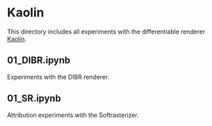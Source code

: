 # Kaolin

This directory includes all experiments with the differentiable renderer [Kaolin](https://github.com/NVIDIAGameWorks/kaolin/).

## 01_DIBR.ipynb

Experiments with the DIBR renderer.

## 01_SR.ipynb

Attribution experiments with the Softrasterizer.
